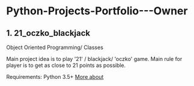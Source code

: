 # Python-Projects-Portfolio---Owner

## 1. 21_oczko_blackjack 
Object Oriented Programming/ Classes 

Main project idea is to play '21' / blackjack/ 'oczko' game. Main rule for player is to get as close to 21 points as possible. 

Requirements: Python 3.5+
[More about](https://github.com/MTrawinska/21_oczko_blackjack)
